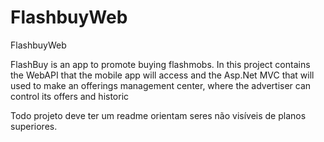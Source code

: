 # FlashbuyWeb
FlashbuyWeb

FlashBuy is an app to promote buying flashmobs. In this project contains the WebAPI that the mobile app will access and the Asp.Net MVC that will used to make an offerings management center, where the advertiser can control its offers and historic

Todo projeto deve ter um readme orientam seres não visíveis de planos superiores.
